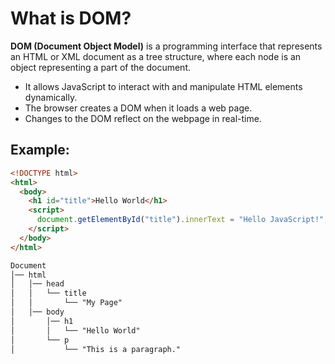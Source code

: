 # What is DOM?

**DOM (Document Object Model)** is a programming interface that represents an HTML or XML document as a tree structure, where each node is an object representing a part of the document.

- It allows JavaScript to interact with and manipulate HTML elements dynamically.
- The browser creates a DOM when it loads a web page.
- Changes to the DOM reflect on the webpage in real-time.

## Example:
```html
<!DOCTYPE html>
<html>
  <body>
    <h1 id="title">Hello World</h1>
    <script>
      document.getElementById("title").innerText = "Hello JavaScript!";
    </script>
  </body>
</html>
```
```css
Document
│── html
│   │── head
│   │   └── title
│   │       └── "My Page"
│   │── body
│       │── h1
│       │   └── "Hello World"
│       └── p
│           └── "This is a paragraph."